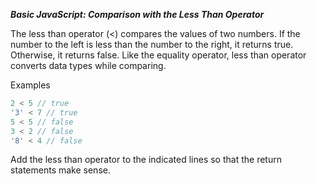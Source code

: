 ***Basic JavaScript: Comparison with the Less Than Operator***

The less than operator (<) compares the values of two numbers. If the number to the left is less than the number to the right, it returns true. Otherwise, it returns false. Like the equality operator, less than operator converts data types while comparing.

Examples

```javascript
2 < 5 // true
'3' < 7 // true
5 < 5 // false
3 < 2 // false
'8' < 4 // false
```

Add the less than operator to the indicated lines so that the return statements make sense.
